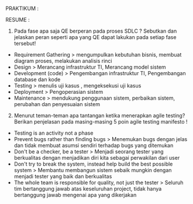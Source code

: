 PRAKTIKUM : 




RESUME :
1. Pada fase apa saja QE berperan pada proses SDLC ? Sebutkan dan jelaskan peran seperti apa yang QE dapat lakukan pada setiap fase tersebut!
- Requirement Gathering > mengumpulkan kebutuhan bisnis, membuat diagram proses, melakukan analisis rinci
- Design > Merancang infrastruktur TI, Merancang model sistem
- Development (code) > Pengembangan infrastruktur TI, Pengembangan database dan kode
- Testing > menulis uji kasus , mengeksekusi uji kasus
- Deployment > Pengoperasian sistem
- Maintenance > mendukung penggunaan sistem, perbaikan sistem, perubahan dan penyesuaian sistem

2. Menurut teman-teman apa tantangan ketika menerapkan agile testing? Berikan penjelasan pada masing-masing 5 poin agile testing manifesto !
- Testing is an activity not a phase 
- Prevent bugs rather than finding bugs > Menemukan bugs dengan jelas dan tidak membuat asumsi sendiri terhadap bugs yang ditemukan
- Don't be a checker, be a tester > Menjadi seorang tester yang berkualitas dengan menjadikan diri kita sebagai perwakilan dari user
- Don't try to break the system, instead help build the best possible system > Membantu membangun sistem sebaik mungkin dengan menjadi tester yang baik dan berkualitas
- The whole team is responsible for quality, not just the tester > Seluruh tim bertanggung jawab atas keseluruhan project, tidak hanya bertanggung jawab mengenai apa yang dikerjakan 
